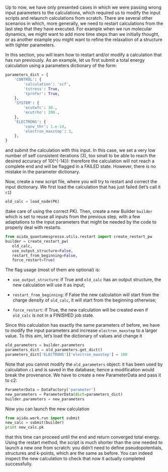 Up to now, we have only presented cases in which we were passing wrong input parameters to the calculations, which required us to modify the input scripts and relaunch calculations from scratch. There are several other scenarios in which, more generally, we need to restart calculations from the last step that they have executed. For example when we run molecular dynamics, we might want to add more time steps than we initially thought, or as another example you might want to refine the relaxation of a structure with tighter parameters.

In this section, you will learn how to restart and/or modify a calculation that has run previously. As an example, let us first submit a total energy calculation using a parameters dictionary of the form:

``` python
parameters_dict = {
    'CONTROL': {
        'calculation': 'scf',
        'tstress': True,
        'tprnfor': True,
    },
    'SYSTEM': {
        'ecutwfc': 30.,
        'ecutrho': 200.,
    },
    'ELECTRONS': {
        'conv_thr': 1.e-14,
        'electron_maxstep': 3,
    },
}
```

and submit the calculation with this input. In this case, we set a very low number of self consistent iterations (3), too small to be able to reach the desired accuracy of 10\(^{-14}\): therefore the calculation will not reach a complete end and will be flagged in a FAILED state. However, there is no mistake in the parameter dictionary.

Now, create a new script file, where you will try to restart and correct the input dictionary. We first load the calculation that has just failed (let’s call it `c1`)

``` python
old_calc = load_node(PK)
```

(take care of using the correct PK). Then, create a new Builder `builder` which is set to reuse all inputs from the previous step, with a few adaptations to the input parameters that might be needed by the code to properly deal with restarts.

``` python
from aiida_quantumespresso.utils.restart import create_restart_pw
builder = create_restart_pw(                                     
   old_calc,                            
   use_output_structure=False,  
   restart_from_beginning=False, 
   force_restart=True)
```

The flag usage (most of them are optional) is:

-   `use_output_structure`: if True and `old_calc` has an output structure, the new calculation will use it as input;

-   `restart_from_beginning`: if False the new calculation will start from the charge density of `old_calc`, it will start from the beginning otherwise;

-   `force_restart`: if True, the new calculation will be created even if `old_calc` is not in a FINISHED job state.

Since this calculation has exactly the same parameters of before, we have to modify the input parameters and increase `electron_maxstep` to a larger value. To this aim, let’s load the dictionary of values and change it

``` python
old_parameters = builder.parameters
parameters_dict = old_parameters.get_dict()
parameters_dict['ELECTRONS']['electron_maxstep'] = 100
```

Note that you cannot modify the `old_parameters` object: it has been used by calculation `c1` and is saved in the database; hence a modification would break the provenance. We have to create a new ParameterData and pass it to c2:

``` python
ParameterData = DataFactory('parameter')
new_parameters = ParameterData(dict=parameters_dict)
builder.parameters = new_parameters
```

Now you can launch the new calculation

``` python
from aiida.work.run import submit    
new_calc = submit(builder)
print new_calc.pk
```

that this time can proceed until the end and return converged total energy. Using the restart method, the script is much shorter than the one needed to launch a new one from scratch: you didn’t need to define pseudopotentials, structures and k-points, which are the same as before. You can indeed inspect the new calculation to check that now it actually completed successfully.

